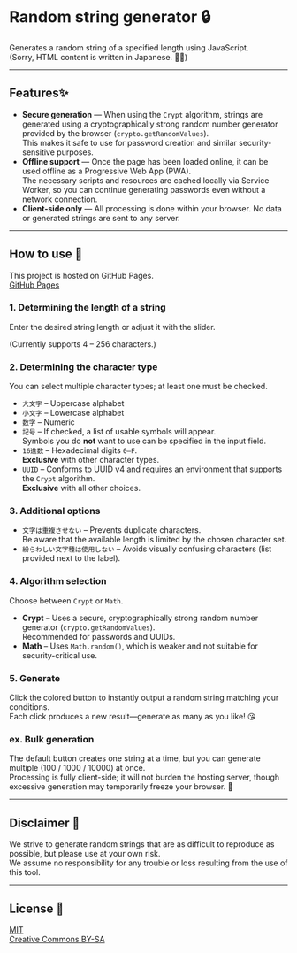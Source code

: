 # Random string generator 🔒

Generates a random string of a specified length using JavaScript.  
(Sorry, HTML content is written in Japanese. 🙇‍♂️)

---

## Features✨
- **Secure generation** — When using the `Crypt` algorithm, strings are generated using a cryptographically strong random number generator provided by the browser (`crypto.getRandomValues`).  
  This makes it safe to use for password creation and similar security-sensitive purposes.
- **Offline support** — Once the page has been loaded online, it can be used offline as a Progressive Web App (PWA).  
  The necessary scripts and resources are cached locally via Service Worker, so you can continue generating passwords even without a network connection.
- **Client-side only** — All processing is done within your browser. No data or generated strings are sent to any server.

---

## How to use 🤔
This project is hosted on GitHub Pages.  
[GitHub Pages](https://ennacx.github.io/pwdgen/)

### 1. Determining the length of a string
Enter the desired string length or adjust it with the slider.

(Currently supports 4 – 256 characters.)

### 2. Determining the character type
You can select multiple character types; at least one must be checked.

- `大文字` – Uppercase alphabet  
- `小文字` – Lowercase alphabet  
- `数字` – Numeric  
- `記号` – If checked, a list of usable symbols will appear.  
  Symbols you do **not** want to use can be specified in the input field.  
- `16進数` – Hexadecimal digits `0–F`.  
  **Exclusive** with other character types.  
- `UUID` – Conforms to UUID v4 and requires an environment that supports the `Crypt` algorithm.  
  **Exclusive** with all other choices.

### 3. Additional options
- `文字は重複させない` – Prevents duplicate characters.  
  Be aware that the available length is limited by the chosen character set.  
- `紛らわしい文字種は使用しない` – Avoids visually confusing characters (list provided next to the label).

### 4. Algorithm selection
Choose between `Crypt` or `Math`.

- **Crypt** – Uses a secure, cryptographically strong random number generator (`crypto.getRandomValues`).  
  Recommended for passwords and UUIDs.  
- **Math** – Uses `Math.random()`, which is weaker and not suitable for security-critical use.

### 5. Generate
Click the colored button to instantly output a random string matching your conditions.  
Each click produces a new result—generate as many as you like! 😘

### ex. Bulk generation
The default button creates one string at a time, but you can generate multiple (100 / 1000 / 10000) at once.  
Processing is fully client-side; it will not burden the hosting server, though excessive generation may temporarily freeze your browser. 🤪

---

## Disclaimer 🥺
We strive to generate random strings that are as difficult to reproduce as possible, but please use at your own risk.  
We assume no responsibility for any trouble or loss resulting from the use of this tool.

---

## License 🧐
[MIT](https://en.wikipedia.org/wiki/MIT_License)  
[Creative Commons BY-SA](https://creativecommons.org/licenses/by-sa/4.0/)
